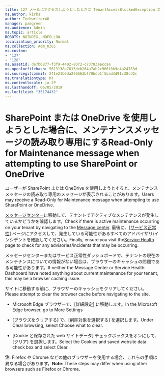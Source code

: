```yaml
---
title: 127 メールにアクセスしようとしたときに TenantAccessBlockedException エラーが表示される場合
ms.author: kirks
author: Techwriter40
manager: pamgreen
ms.audience: Admin
ms.topic: article
ROBOTS: NOINDEX, NOFOLLOW
localization_priority: Normal
ms.collection: Adm_O365
ms.custom:
- "127"
- "128"
ms.assetid: de7b6877-f3f9-4402-8072-c73783aaccaa
ms.openlocfilehash: 5613138e7613deb264a7ab2c966f8b9c4a24763d
ms.sourcegitcommit: 241e21b6da226563bf70bdb1f5bad3d91c38cd2c
ms.translationtype: MT
ms.contentlocale: ja-JP
ms.lasthandoff: 06/05/2019
ms.locfileid: "35174432"
---
```

# <a name="read-only-for-maintenance-message-when-attempting-to-use-sharepoint-or-onedrive"></a><span data-ttu-id="3f125-102">SharePoint または OneDrive を使用しようとした場合に、メンテナンスメッセージの読み取り専用にする</span><span class="sxs-lookup"><span data-stu-id="3f125-102">Read-Only for Maintenance message when attempting to use SharePoint or OneDrive</span></span>

<span data-ttu-id="3f125-103">ユーザーが SharePoint または OneDrive を使用しようとすると、メンテナンスメッセージの読み取り専用のメッセージが表示されることがあります。</span><span class="sxs-lookup"><span data-stu-id="3f125-103">Users may receive a Read-Only for Maintenance message when attempting to use SharePoint or OneDrive.</span></span>

<span data-ttu-id="3f125-104">[メッセージセンター](https://portal.office.com/adminportal/home#/MessageCenter)に移動して、テナントでアクティブなメンテナンスが発生しているかどうかを確認します。</span><span class="sxs-lookup"><span data-stu-id="3f125-104">Check if there is active maintenance occurring on your tenant by navigating to the [Message center](https://portal.office.com/adminportal/home#/MessageCenter).</span></span> <span data-ttu-id="3f125-105">最後に、[[サービス正常性](https://portal.office.com/adminportal/home#/servicehealth)] ページにアクセスして、発生している可能性があるすべてのアドバイザリ/インシデントを確認してください。</span><span class="sxs-lookup"><span data-stu-id="3f125-105">Finally, ensure you visit the[Service Health](https://portal.office.com/adminportal/home#/servicehealth) page to check for any advisories/incidents that may be occurring.</span></span>

<span data-ttu-id="3f125-106">メッセージセンターまたはサービス正常性ダッシュボードで、テナントの現在のメンテナンスについての情報がない場合は、ブラウザーのキャッシュの問題である可能性があります。</span><span class="sxs-lookup"><span data-stu-id="3f125-106">If neither the Message Center or Service Health Dashboard have noted anything about current maintenance for your tenant, this may be a browser caching issue.</span></span>

<span data-ttu-id="3f125-107">サイトに移動する前に、ブラウザーのキャッシュをクリアしてください。</span><span class="sxs-lookup"><span data-stu-id="3f125-107">Please attempt to clear the browser cache before navigating to the site.</span></span>

- <span data-ttu-id="3f125-108">Microsoft Edge ブラウザーで、[詳細設定] に移動します。</span><span class="sxs-lookup"><span data-stu-id="3f125-108">In the Microsoft Edge browser, go to More  Settings</span></span>

- <span data-ttu-id="3f125-109">[ブラウズをクリアする] で、[削除対象を選択する] を選択します。</span><span class="sxs-lookup"><span data-stu-id="3f125-109">Under Clear browsing, select Choose what to clear.</span></span>
- <span data-ttu-id="3f125-110">[Cookie と保存された web サイトデータ] チェックボックスをオンにして、[クリア] を選択します。</span><span class="sxs-lookup"><span data-stu-id="3f125-110">Select the Cookies and saved website data check box and select Clear.</span></span>

<span data-ttu-id="3f125-111">**注**: Firefox や Chrome などの他のブラウザーを使用する場合、これらの手順は異なる場合があります。</span><span class="sxs-lookup"><span data-stu-id="3f125-111">**Note**: These steps may differ when using other browsers such as Firefox or Chrome.</span></span>

